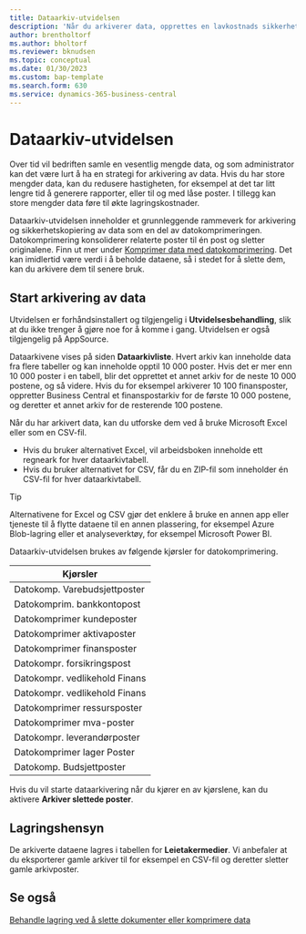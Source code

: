 ```yaml
---
title: Dataarkiv-utvidelsen
description: 'Når du arkiverer data, opprettes en lavkostnads sikkerhetskopi av postene.'
author: brentholtorf
ms.author: bholtorf
ms.reviewer: bknudsen
ms.topic: conceptual
ms.date: 01/30/2023
ms.custom: bap-template
ms.search.form: 630
ms.service: dynamics-365-business-central
---
```


# Dataarkiv-utvidelsen

Over tid vil bedriften samle en vesentlig mengde data, og som administrator kan det være lurt å ha en strategi for arkivering av data. Hvis du har store mengder data, kan du redusere hastigheten, for eksempel at det tar litt lengre tid å generere rapporter, eller til og med låse poster. I tillegg kan store mengder data føre til økte lagringskostnader.

Dataarkiv-utvidelsen inneholder et grunnleggende rammeverk for arkivering og sikkerhetskopiering av data som en del av datokomprimeringen. Datokomprimering konsoliderer relaterte poster til én post og sletter originalene. Finn ut mer under [Komprimer data med datokomprimering](admin-manage-documents.md#compress-data-with-date-compression). Det kan imidlertid være verdi i å beholde dataene, så i stedet for å slette dem, kan du arkivere dem til senere bruk.

## Start arkivering av data

Utvidelsen er forhåndsinstallert og tilgjengelig i **Utvidelsesbehandling**, slik at du ikke trenger å gjøre noe for å komme i gang. Utvidelsen er også tilgjengelig på AppSource.

Dataarkivene vises på siden **Dataarkivliste**. Hvert arkiv kan inneholde data fra flere tabeller og kan inneholde opptil 10 000 poster. Hvis det er mer enn 10 000 poster i en tabell, blir det opprettet et annet arkiv for de neste 10 000 postene, og så videre. Hvis du for eksempel arkiverer 10 100 finansposter, oppretter Business Central et finanspostarkiv for de første 10 000 postene, og deretter et annet arkiv for de resterende 100 postene.

Når du har arkivert data, kan du utforske dem ved å bruke Microsoft Excel eller som en CSV-fil.

* Hvis du bruker alternativet Excel, vil arbeidsboken inneholde ett regneark for hver dataarkivtabell.
* Hvis du bruker alternativet for CSV, får du en ZIP-fil som inneholder én CSV-fil for hver dataarkivtabell.

> [!TIP]
> Alternativene for Excel og CSV gjør det enklere å bruke en annen app eller tjeneste til å flytte dataene til en annen plassering, for eksempel Azure Blob-lagring eller et analyseverktøy, for eksempel Microsoft Power BI.

Dataarkiv-utvidelsen brukes av følgende kjørsler for datokomprimering.

|Kjørsler  |
|---------|
|Datokomp. Varebudsjettposter |
|Datokomprim. bankkontopost |
|Datokomprimer kundeposter |
|Datokomprimer aktivaposter |
|Datokomprimer finansposter |
|Datokompr. forsikringspost |
|Datokompr. vedlikehold Finans |
|Datokompr. vedlikehold Finans |
|Datokomprimer ressursposter |
|Datokomprimer mva-poster |
|Datokompr. leverandørposter |
|Datokomprimer lager Poster |
|Datokomp. Budsjettposter |

Hvis du vil starte dataarkivering når du kjører en av kjørslene, kan du aktivere **Arkiver slettede poster**.

## Lagringshensyn

De arkiverte dataene lagres i tabellen for **Leietakermedier**. Vi anbefaler at du eksporterer gamle arkiver til for eksempel en CSV-fil og deretter sletter gamle arkivposter.

## Se også

[Behandle lagring ved å slette dokumenter eller komprimere data](admin-manage-documents.md)
